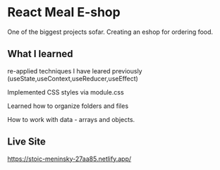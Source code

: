 # React Meal E-shop
One of the biggest projects sofar. Creating an eshop for ordering food.

## What I learned

re-applied techniques I have leared previously (useState,useContext,useReducer,useEffect)

Implemented CSS styles via module.css

Learned how to organize folders and files

How to work with data - arrays and objects.



## Live Site
https://stoic-meninsky-27aa85.netlify.app/
